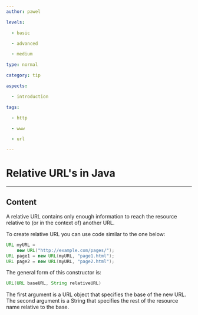 ```yaml
---
author: pawel

levels:

  - basic

  - advanced

  - medium

type: normal

category: tip

aspects:

  - introduction

tags:

  - http

  - www

  - url

---
```


# Relative URL's in Java

---
## Content

A relative URL contains only enough information to reach the resource relative to (or in the context of) another URL.

To create relative URL you can use code similar to the one below:

```java
URL myURL = 
    new URL("http://example.com/pages/");
URL page1 = new URL(myURL, "page1.html");
URL page2 = new URL(myURL, "page2.html");
```

The general form of this constructor is:

```java
URL(URL baseURL, String relativeURL)
```

The first argument is a URL object that specifies the base of the new URL. The second argument is a String that specifies the rest of the resource name relative to the base.